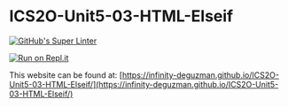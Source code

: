 # ICS2O-Unit5-03-HTML-Elseif
[![GitHub's Super Linter](https://github.com/Infinity-deGuzman/ICS2O-Unit5-03-HTML-Elseif/workflows/GitHub's%20Super%20Linter/badge.svg)](https://github.com/Infinity-deGuzman/ICS2O-Unit5-03-HTML-Elseif/actions)

[![Run on Repl.it](https://repl.it/badge/github/Infinity-deGuzman/ICS2O-Unit5-03-HTML-Elseif)](https://repl.it/github/Infinity-deGuzman/ICS2O-Unit5-03-HTML-Elseif)

This website can be found at: [https://infinity-deguzman.github.io/ICS2O-Unit5-03-HTML-Elseif/](https://infinity-deguzman.github.io/ICS2O-Unit5-03-HTML-Elseif/)
